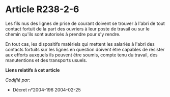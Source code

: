 # Article R238-2-6

Les fils nus des lignes de prise de courant doivent se trouver à l'abri de tout contact fortuit de la part des ouvriers à
leur poste de travail ou sur le chemin qu'ils sont autorisés à prendre pour s'y rendre.

En tout cas, les dispositifs matériels qui mettent les salariés à l'abri des contacts fortuits sur les lignes en question
doivent être capables de résister aux efforts auxquels ils peuvent être soumis, compte tenu du travail, des manutentions et
des transports usuels.

**Liens relatifs à cet article**

_Codifié par_:

  - Décret n°2004-196 2004-02-25
